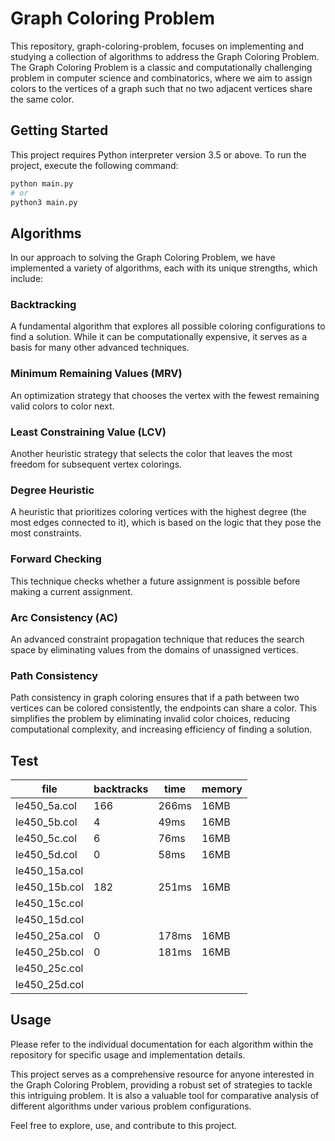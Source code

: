# Graph Coloring Problem

This repository, graph-coloring-problem, focuses on implementing and studying a collection of algorithms to address the
Graph Coloring Problem. The Graph Coloring Problem is a classic and computationally challenging problem in computer
science and combinatorics, where we aim to assign colors to the vertices of a graph such that no two adjacent vertices
share the same color.

## Getting Started

This project requires Python interpreter version 3.5 or above.
To run the project, execute the following command:
```bash
python main.py
# or
python3 main.py
```

## Algorithms

In our approach to solving the Graph Coloring Problem, we have implemented a variety of algorithms, each with its unique
strengths, which include:

### Backtracking

A fundamental algorithm that explores all possible coloring configurations to find a solution. While it can be
computationally expensive, it serves as a basis for many other advanced techniques.

### Minimum Remaining Values (MRV)

An optimization strategy that chooses the vertex with the fewest remaining valid colors to color next.

### Least Constraining Value (LCV)

Another heuristic strategy that selects the color that leaves the most freedom for subsequent vertex colorings.

### Degree Heuristic

A heuristic that prioritizes coloring vertices with the highest degree (the most edges connected to it), which is based
on the logic that they pose the most constraints.

### Forward Checking

This technique checks whether a future assignment is possible before making a current assignment.

### Arc Consistency (AC)

An advanced constraint propagation technique that reduces the search space by eliminating values from the domains of
unassigned vertices.

### Path Consistency

Path consistency in graph coloring ensures that if a path between two vertices can be colored 
consistently, the endpoints can share a color. This simplifies the problem by eliminating 
invalid color choices, reducing computational complexity, and increasing efficiency of finding 
a solution.

## Test

| file          | backtracks | time  | memory |
|---------------|------------|-------|--------|
| le450_5a.col  | 166        | 266ms | 16MB   |
| le450_5b.col  | 4          | 49ms  | 16MB   |
| le450_5c.col  | 6          | 76ms  | 16MB   |
| le450_5d.col  | 0          | 58ms  | 16MB   |
| le450_15a.col |            |       |        |
| le450_15b.col | 182        | 251ms | 16MB   |
| le450_15c.col |            |       |        |
| le450_15d.col |            |       |        |
| le450_25a.col | 0          | 178ms | 16MB   |
| le450_25b.col | 0          | 181ms | 16MB   |
| le450_25c.col |            |       |        |
| le450_25d.col |            |       |        |

## Usage

Please refer to the individual documentation for each algorithm within the repository for specific usage and
implementation details.

This project serves as a comprehensive resource for anyone interested in the Graph Coloring Problem, providing a robust
set of strategies to tackle this intriguing problem. It is also a valuable tool for comparative analysis of different
algorithms under various problem configurations.

Feel free to explore, use, and contribute to this project.
